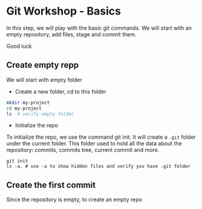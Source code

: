 # Git Workshop - Basics

In this step, we will play with the basic git commands. We will start with an empty repository,
add files, stage and commit them.

Good luck

## Create empty repp

We will start with empty folder

* Create a new folder, cd to this folder 

```bash
mkdir my-project
cd my-project
ls  # verify empty folder
```

* Initialize the repo

To initialize the repo, we use the command git init. It will create a `.git` folder under the current folder. 
This folder used to hold all the data about the repository: commits, commits tree, current commit and more.

```
git init
ls -a. # use -a to show hidden files and verify you have .git folder
```

## Create the first commit

Since the repository is empty, to create an empty repo

